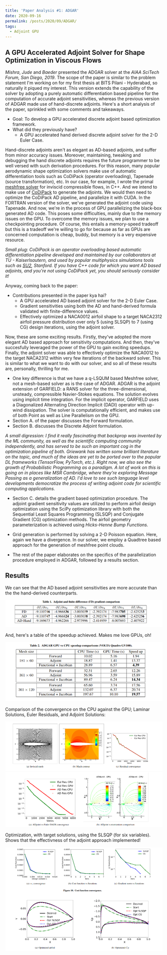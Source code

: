 ```yaml
---
title: 'Paper Analysis #1: ADGAR'
date: 2020-09-16
permalink: /posts/2020/09/ADGAR/
tags:
  - Adjoint GPU
---
```


## A GPU Accelerated Adjoint Solver for Shape Optimization in Viscous Flows

_Mishra_, _Jude_ and _Baeder_ presented the ADGAR solver at the _AIAA SciTech Forum, San Diego, 2019_. The scope of the paper is similar to the problem statement I'm working on for my first thesis at BITS Pilani - Hyderabad, so naturally it piqued my interest. This version extends the capability of the solver by adopting a purely automatic differentiation based pipeline for the computation of accurate adjoint sensitivities, whereas the previous version of ADGAR made use of hand-discrete adjoints. Here's a short analysis of the paper, sprinkled with some comments and takeaways.

- Goal: To develop a GPU accelerated discrete adjoint based optimization framework.
- What did they previously have? 
    - A GPU accelerated hand derived discrete adjoint solver for the 2-D Euler Case.

Hand-discrete adjoints aren't as elegant as AD-based adjoints, and suffer from minor accuracy issues. Moreover, maintaining, tweaking and debugging the hand discrete adjoints requires the future programmer to be well versed with such derivation procedures. For this reason, many popular aerodynamic shape optimization solvers make use of automatic differentiation tools such as CoDiPack (operator overloading), Tapenade (source transformation), etc. In our case, for example, I wrote the primal [meshfree solver](https://github.com/Scientific-Computing-BPHC/Meshfree_cpp) for inviscid compressible flows, in C++. And we intend to make use of [CoDiPack](https://www.scicomp.uni-kl.de/software/codi/) to generate the adjoints. We would then need to optimize the CoDiPack AD pipeline, and parallelize it with CUDA. In the FORTRAN version of the solver, we've generated the adjoint code using Tapenade. And now, we're in the process of GPU parallelizing the black-box generated AD code. This poses some difficulties, mainly due to the memory issues on the GPU. To overcome the memory issues, we plan to use a checkpointing procedure. Of course, this entails a memory-speed tradeoff but this is a tradeoff we're willing to go for because as far as GPUs are concerned computation is cheap, buddy, but memory is a very expensive resource.

_Small plug: CoDiPack is an operator overloading based automatic differentiation pipeline developed and maintained by our collaborators at TU - Kaiserlsautern, and used by popular multiphysics simulations tools such as [SU2](https://su2code.github.io/), Stanford. If you have C++ code for which you want AD based adjoints, and you're not using CoDiPack yet, you should seriously consider it!_

 Anyway, coming back to the paper:

- Contributions presented in the paper kya hai?
    - A GPU accelerated AD based adjoint solver for the 2-D Euler Case.
    - Gradient sensitivities using both the AD and hand-derived formula validated with finite-difference values.
    - Effectively optimized a NACA0012 airfoil shape to a target NACA2312 airfoil pressure distribution over only 5 (using SLSQP) to 7 (using CG) design iterations, using the adjoint solver.

Now, these are some exciting results. Firstly, they've adopted the more elegant AD based approach for sensitivity computations. And then, they've succesfully leveraged the power of the GPU to gain exciting speedups. Finally, the adjoint solver was able to effectively optimize the NACA0012 to the target NACA2312 within very few iterations of the backward solver. This is similar to what we want to do with our solver, and so all of these results are, personally, thrilling for me.

- One key difference is that we have a q-LSQUM based Meshfree solver, not a mesh-based solver as is the case of ADGAR. ADGAR is the adjoint extension of GARFIELD: a RANS solver for the three-dimensional, unsteady, compressible Navier-Stokes equations.  The solution evolves using implicit time integration. For the implicit operator, GARFIELD uses a Diagonalized Alternating Direction Implicit (DADI) operator with up-wind dissipation. The solver is computationally efficient, and makes use of both Point as well as Line Parallelism on the GPU. 
- Section A. of the paper discusses the Forward formulation. 
- Section B. discusses the Discrete Adjoint formulation.

_A small digression: I find it really fascinating that backprop was invented by the ML community, as well as the scientific computing community independently, and has served to be such an important cog in the optimization pipeline of both. Griewank has written some brilliant literature on the topic, and much of the ideas are yet to be ported over to the popular DL frameworks (TensorFlow, PyTorch, etc.). Right now, we also see the growth of Probabilistic Programming as a paradigm. A lot of work on this is going on in places like MSR Cambridge, where they're exploring Message Passing as a generalization of AD. I'd love to see such language level developments democratize the process of writing adjoint code for scientific computing applications._

- Section C. details the gradient based optimization procedure. The adjoint gradient sensitivity values are utilized to perform airfoil design optimization using the SciPy optimization library with both the Sequential Least Squares Programming (SLSQP) and Conjugate Gradient (CG) optimization methods. The airfoil geometry parameterization is achieved using _Hicks-Henne Bump Functions._

- Grid generation is performed by solving a 2-D Poisson equation. Here, again we have a divergence. In our solver, we employ a Quadtree based approach for the generation of meshfree point clouds. 

- The rest of the paper elaborates on the specifics of the parallelization procedure employed in ADGAR, followed by a results section.

## Results

We can see that the AD based adjoint sensitivities are more accurate than the the hand-derived counterparts.

<div style="text-align:center"><img src ="/images/sens.png" /></div>

And, here's a table of the speedup achieved. Makes me love GPUs, oh!

<div style="text-align:center"><img src ="/images/speedup.png" /></div>

Comparison of the convergence on the CPU against the GPU; Laminar Solutions, Euler Residuals, and Adjoint Solutions:

<div style="text-align:center"><img src ="/images/gpu-prim.png" /></div>

<div style="text-align:center"><img src ="/images/adj.png" /></div>

Optimization, with target solutions, using the SLSQP (for six variables). Shows that the effectivness of the adjoint approach implemented!

<div style="text-align:center"><img src ="/images/adjoint-final.png" /></div>